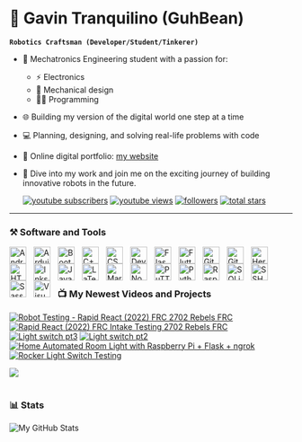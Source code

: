# 🐼 Gavin Tranquilino (GuhBean)

**`Robotics Craftsman (Developer/Student/Tinkerer)`**

- 🤖 Mechatronics Engineering student with a passion for: 
    - ⚡ Electronics
    - 🦾 Mechanical design
    - 🧑‍💻 Programming
- 🌐 Building my version of the digital world one step at a time
- 💻 Planning, designing, and solving real-life problems with code
- 🔗 Online digital portfolio: [my website][website]
- 🙏 Dive into my work and join me on the exciting journey of building innovative robots in the future.

   <p align="left">
      <a href="https://www.youtube.com/channel/UCnBxk-HBG0jXScCYvieHLDA?sub_confirmation=1">
         <img alt="youtube subscribers" title="Subscribe to my YouTube channel" src="https://custom-icon-badges.demolab.com/youtube/channel/subscribers/UCnBxk-HBG0jXScCYvieHLDA?color=%23E05D44&label=SUBSCRIBE&logo=video&logoColor=white&style=for-the-badge&labelColor=CE4630"/></a> 
      <a href="https://www.youtube.com/@guhbean">
         <img alt="youtube views" title="YouTube views" src="https://custom-icon-badges.demolab.com/youtube/channel/views/UCnBxk-HBG0jXScCYvieHLDA?color=%23E1AD0E&logo=eye&logoColor=white&style=for-the-badge&labelColor=C79600"/></a> 
      <a href="https://github.com/GuhBean?tab=followers">
         <img alt="followers" title="Follow me on Github" src="https://custom-icon-badges.demolab.com/github/followers/GuhBean?color=236ad3&labelColor=1155ba&style=for-the-badge&logo=person-add&label=Follow&logoColor=white"/></a>
      <a href="https://github.com/GuhBean?tab=repositories&sort=stargazers">
         <img alt="total stars" title="Total stars on GitHub" src="https://custom-icon-badges.demolab.com/github/stars/GuhBean?color=55960c&style=for-the-badge&labelColor=488207&logo=star"/></a>
   </p>

---

### ⚒️ Software and Tools

<!-- Android -->
<img align="left" alt="Android" width="30px" style="padding-right:10px;" src="https://cdn.jsdelivr.net/gh/devicons/devicon/icons/android/android-plain.svg" />
<!-- Arduino -->
<img align="left" alt="Arduino" width="30px" style="padding-right:10px;" src="https://cdn.jsdelivr.net/gh/devicons/devicon/icons/arduino/arduino-plain.svg" />
<!-- Bootstrap -->
<img align="left" alt="Bootstrap" width="30px" style="padding-right:10px;" src="https://cdn.jsdelivr.net/gh/devicons/devicon/icons/bootstrap/bootstrap-plain.svg" />
<!-- C++ -->
<img align="left" alt="C++" width="30px" style="padding-right:10px;" src="https://cdn.jsdelivr.net/gh/devicons/devicon/icons/cplusplus/cplusplus-plain.svg" />
<!-- CSS3 -->
<img align="left" alt="CSS3" width="30px" style="padding-right:10px;" src="https://cdn.jsdelivr.net/gh/devicons/devicon/icons/css3/css3-plain.svg" />
<!-- Devicon -->
<img align="left" alt="Devicon" width="30px" style="padding-right:10px;" src="https://cdn.jsdelivr.net/gh/devicons/devicon/icons/devicon/devicon-plain.svg" />
<!-- Flask -->
<img align="left" alt="Flask" width="30px" style="padding-right:10px;" src="https://cdn.jsdelivr.net/gh/devicons/devicon/icons/flask/flask-original.svg" />
<!-- Flutter -->
<img align="left" alt="Flutter" width="30px" style="padding-right:10px;" src="https://cdn.jsdelivr.net/gh/devicons/devicon/icons/flutter/flutter-plain.svg" />
<!-- Fusion360 -->
<!-- <img align="left" alt="Fusion360" width="30px" style="padding-right:10px;" src="https://cdn.jsdelivr.net/gh/devicons/devicon/icons/python/fusioon-plain.svg" /> -->
<!-- Git -->
<img align="left" alt="Git" width="30px" style="padding-right:10px;" src="https://cdn.jsdelivr.net/gh/devicons/devicon/icons/git/git-plain.svg" />
<!-- GitHub -->
<img align="left" alt="GitHub" width="30px" style="padding-right:10px;" src="https://cdn.jsdelivr.net/gh/devicons/devicon/icons/github/github-original.svg" />
<!-- Heroku -->
<img align="left" alt="Heroku" width="30px" style="padding-right:10px;" src="https://cdn.jsdelivr.net/gh/devicons/devicon/icons/heroku/heroku-plain.svg" />
<!-- HTML5 -->
<img align="left" alt="HTML5" width="30px" style="padding-right:10px;" src="https://cdn.jsdelivr.net/gh/devicons/devicon/icons/html5/html5-plain.svg" />
<!-- Inkscape -->
<img align="left" alt="Inkscape" width="30px" style="padding-right:10px;" src="https://cdn.jsdelivr.net/gh/devicons/devicon/icons/inkscape/inkscape-original.svg" />
<!-- JavaScript -->
<img align="left" alt="JavaScript" width="30px" style="padding-right:10px;" src="https://cdn.jsdelivr.net/gh/devicons/devicon/icons/javascript/javascript-plain.svg" />
<!-- LaTeX -->
<img align="left" alt="LaTeX" width="30px" style="padding-right:10px;" src="https://cdn.jsdelivr.net/gh/devicons/devicon/icons/latex/latex-original.svg" />
<!-- Markdown -->
<img align="left" alt="Markdown" width="30px" style="padding-right:10px;" src="https://cdn.jsdelivr.net/gh/devicons/devicon/icons/markdown/markdown-original.svg" />
<!-- NodeJs -->
<img align="left" alt="NodeJS" width="30px" style="padding-right:10px;" src="https://cdn.jsdelivr.net/gh/devicons/devicon/icons/nodejs/nodejs-plain.svg" />
<!-- Paint.net -->
<!-- <img align="left" alt="Paint.net" width="30px" style="padding-right:10px;" src="https://cdn.jsdelivr.net/gh/devicons/devicon/icons/python/python-plain.svg" /> -->
<!-- PuTTY -->
<img align="left" alt="PuTTY" width="30px" style="padding-right:10px;" src="https://cdn.jsdelivr.net/gh/devicons/devicon/icons/putty/putty-original.svg" />
<!-- Python -->
<img align="left" alt="Python" width="30px" style="padding-right:10px;" src="https://cdn.jsdelivr.net/gh/devicons/devicon/icons/python/python-original.svg" />
<!-- Raspberry Pi -->
<img align="left" alt="Raspberry Pi" width="30px" style="padding-right:10px;" src="https://cdn.jsdelivr.net/gh/devicons/devicon/icons/raspberrypi/raspberrypi-original.svg" />
<!-- SQLite -->
<img align="left" alt="SQLite" width="30px" style="padding-right:10px;" src="https://cdn.jsdelivr.net/gh/devicons/devicon/icons/sqlite/sqlite-original.svg" />
<!-- SSH -->
<img align="left" alt="SSH" width="30px" style="padding-right:10px;" src="https://cdn.jsdelivr.net/gh/devicons/devicon/icons/ssh/ssh-original-wordmark.svg" />
<!-- Sass -->
<img align="left" alt="Sass" width="30px" style="padding-right:10px;" src="https://cdn.jsdelivr.net/gh/devicons/devicon/icons/sass/sass-original.svg" />
<!-- SolidWorks -->
<!-- <img align="left" alt="Python" width="30px" style="padding-right:10px;" src="https://cdn.jsdelivr.net/gh/devicons/devicon/icons/python/python-plain.svg" /> -->
<!-- Visual Studio Code -->
<img align="left" alt="Visual Studio Code" width="30px" style="padding-right:10px;" src="https://cdn.jsdelivr.net/gh/devicons/devicon/icons/vscode/vscode-original.svg" />
<!-- WinSCP -->
<!-- <img align="left" alt="Python" width="30px" style="padding-right:10px;" src="https://cdn.jsdelivr.net/gh/devicons/devicon/icons/python/python-plain.svg" /> -->

<br />

<br />

#

### 📺 My Newest Videos and Projects

<!-- BEGIN YOUTUBE-CARDS -->
[![Robot Testing - Rapid React (2022) FRC 2702 Rebels FRC](https://ytcards.demolab.com/?id=u9qG72-kYxQ&title=Robot+Testing+-+Rapid+React+%282022%29+FRC+2702+Rebels+FRC&lang=en&timestamp=1680653973&background_color=%230d1117&title_color=%23ffffff&stats_color=%23dedede&width=250&duration=19 "Robot Testing - Rapid React (2022) FRC 2702 Rebels FRC")](https://www.youtube.com/watch?v=u9qG72-kYxQ)
[![Rapid React (2022) FRC Intake Testing 2702 Rebels FRC](https://ytcards.demolab.com/?id=d_R-mZ6Phxw&title=Rapid+React+%282022%29+FRC+Intake+Testing+2702+Rebels+FRC&lang=en&timestamp=1680653696&background_color=%230d1117&title_color=%23ffffff&stats_color=%23dedede&width=250&duration=8 "Rapid React (2022) FRC Intake Testing 2702 Rebels FRC")](https://www.youtube.com/watch?v=d_R-mZ6Phxw)
[![Light switch pt3](https://ytcards.demolab.com/?id=yjMIiRrY0TE&title=Light+switch+pt3&lang=en&timestamp=1674800127&background_color=%230d1117&title_color=%23ffffff&stats_color=%23dedede&width=250&duration=22 "Light switch pt3")](https://www.youtube.com/watch?v=yjMIiRrY0TE)
[![Light switch pt2](https://ytcards.demolab.com/?id=bS2TKmz5eWY&title=Light+switch+pt2&lang=en&timestamp=1674800048&background_color=%230d1117&title_color=%23ffffff&stats_color=%23dedede&width=250&duration=16 "Light switch pt2")](https://www.youtube.com/watch?v=bS2TKmz5eWY)
[![Home Automated Room Light with Raspberry Pi + Flask + ngrok](https://ytcards.demolab.com/?id=zSlTrdzJzx0&title=Home+Automated+Room+Light+with+Raspberry+Pi+%2B+Flask+%2B+ngrok&lang=en&timestamp=1674797634&background_color=%230d1117&title_color=%23ffffff&stats_color=%23dedede&width=250&duration=15 "Home Automated Room Light with Raspberry Pi + Flask + ngrok")](https://www.youtube.com/watch?v=zSlTrdzJzx0)
[![Rocker Light Switch Testing](https://ytcards.demolab.com/?id=595ssVca1RQ&title=Rocker+Light+Switch+Testing&lang=en&timestamp=1674342582&background_color=%230d1117&title_color=%23ffffff&stats_color=%23dedede&width=250&duration=11 "Rocker Light Switch Testing")](https://www.youtube.com/watch?v=595ssVca1RQ)
<!-- END YOUTUBE-CARDS -->

[<img src="https://custom-icon-badges.demolab.com/badge/-Subscribe%20For%20More-red?style=for-the-badge&logo=video&logoColor=white"/>](https://www.youtube.com/channel/UCnBxk-HBG0jXScCYvieHLDA?sub_confirmation=1)

#

### 📊 Stats

![My GitHub Stats](https://github-readme-stats.vercel.app/api?username=GuhBean&show_icons=true&theme=graywhite)


[website]: https://guhbean.github.io